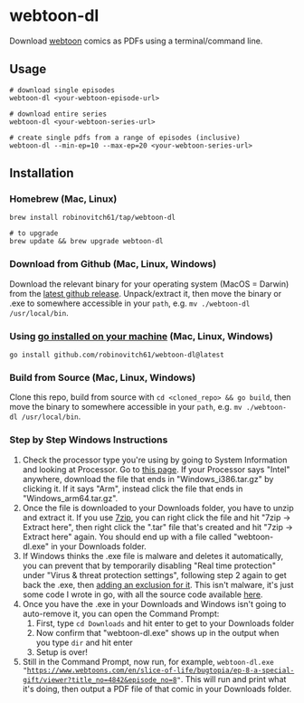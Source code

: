 # webtoon-dl

Download [webtoon](https://www.webtoons.com/en/) comics as PDFs using a terminal/command line.

## Usage

```shell
# download single episodes
webtoon-dl <your-webtoon-episode-url>

# download entire series
webtoon-dl <your-webtoon-series-url>

# create single pdfs from a range of episodes (inclusive)
webtoon-dl --min-ep=10 --max-ep=20 <your-webtoon-series-url>
```

## Installation

### Homebrew (Mac, Linux)

```shell
brew install robinovitch61/tap/webtoon-dl

# to upgrade
brew update && brew upgrade webtoon-dl
```

### Download from Github (Mac, Linux, Windows)

Download the relevant binary for your operating system (MacOS = Darwin) from
the [latest github release](https://github.com/robinovitch61/webtoon-dl/releases). Unpack/extract it, then move the
binary or .exe to somewhere accessible in your `path`, e.g. `mv ./webtoon-dl /usr/local/bin`.

### Using [go installed on your machine](https://go.dev/doc/install) (Mac, Linux, Windows)

```shell
go install github.com/robinovitch61/webtoon-dl@latest
```

### Build from Source (Mac, Linux, Windows)

Clone this repo, build from source with `cd <cloned_repo> && go build`, then move the binary to somewhere accessible in
your `path`, e.g. `mv ./webtoon-dl /usr/local/bin`.

### Step by Step Windows Instructions

1. Check the processor type you're using by going to System Information and looking at Processor. Go to [this page](https://github.com/robinovitch61/webtoon-dl/releases). If your Processor says "Intel" anywhere, download the file that ends in "Windows\_i386.tar.gz" by clicking it. If it says "Arm", instead click the file that ends in "Windows\_arm64.tar.gz".
2. Once the file is downloaded to your Downloads folder, you have to unzip and extract it. If you use [7zip](https://www.7-zip.org/), you can right click the file and hit "7zip -> Extract here", then right click the ".tar" file that's created and hit "7zip -> Extract here" again. You should end up with a file called "webtoon-dl.exe" in your Downloads folder.
3. If Windows thinks the .exe file is malware and deletes it automatically, you can prevent that by temporarily disabling "Real time protection" under "Virus & threat protection settings", following step 2 again to get back the .exe, then [adding an exclusion for it](https://support.microsoft.com/en-us/windows/add-an-exclusion-to-windows-security-811816c0-4dfd-af4a-47e4-c301afe13b26). This isn't malware, it's just some code I wrote in go, with all the source code available [here](https://github.com/robinovitch61/webtoon-dl/blob/main/main.go).
4. Once you have the .exe in your Downloads and Windows isn't going to auto-remove it, you can open the Command Prompt:
   1. First, type `cd Downloads` and hit enter to get to your Downloads folder
   2. Now confirm that "webtoon-dl.exe" shows up in the output when you type `dir` and hit enter
   3. Setup is over!
5. Still in the Command Prompt, now run, for example, `webtoon-dl.exe "`[`https://www.webtoons.com/en/slice-of-life/bugtopia/ep-8-a-special-gift/viewer?title_no=4842&episode_no=8`](https://www.webtoons.com/en/slice-of-life/bugtopia/ep-8-a-special-gift/viewer?title_no=4842&episode_no=8)`"`. This will run and print what it's doing, then output a PDF file of that comic in your Downloads folder.
